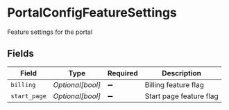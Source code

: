 # PortalConfigFeatureSettings

Feature settings for the portal


## Fields

| Field                   | Type                    | Required                | Description             |
| ----------------------- | ----------------------- | ----------------------- | ----------------------- |
| `billing`               | *Optional[bool]*        | :heavy_minus_sign:      | Billing feature flag    |
| `start_page`            | *Optional[bool]*        | :heavy_minus_sign:      | Start page feature flag |